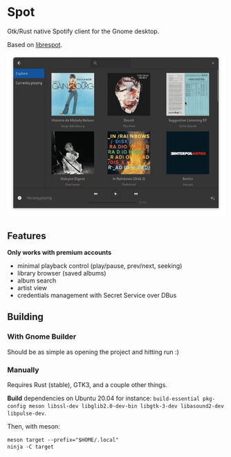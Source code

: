 # Spot

Gtk/Rust native Spotify client for the Gnome desktop.

Based on [librespot](https://github.com/librespot-org/librespot/).

![Preview](./demo.gif)

## Features

**Only works with premium accounts**

- minimal playback control (play/pause, prev/next, seeking)
- library browser (saved albums)
- album search
- artist view
- credentials management with Secret Service over DBus

## Building

### With Gnome Builder

Should be as simple as opening the project and hitting run :)

### Manually

Requires Rust (stable), GTK3, and a couple other things. 

**Build** dependencies on Ubuntu 20.04 for instance: ```build-essential pkg-config meson libssl-dev libglib2.0-dev-bin libgtk-3-dev libasound2-dev libpulse-dev```. 

Then, with meson:

```
meson target --prefix="$HOME/.local"
ninja -C target
```